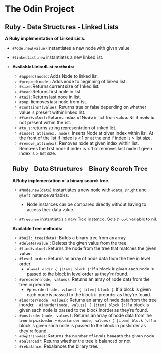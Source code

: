 # The Odin Project

## Ruby - Data Structures - Linked Lists 

**A Ruby implementation of Linked Lists.**

- `#Node.new(value)` instantiates a new node with given value.

- `#LinkedList.new` instantiates a new linked list.

- **Available LinkedList methods:**

  - `#append(node)`: Adds Node to linked list.
  - `#prepend(node)`: Adds node to beginning of linked list.
  - `#size`: Returns current size of linked list.
  - `#head`: Returns first node in list.
  - `#tail`: Returns last node in list.
  - `#pop`: Removes last node from list.
  - `#contains?(value)`: Returns true or false depending on whether value is present within linked list.
  - `#find(value)`: Returns index of Node in list from value. Nil if node is not present within the list.
  - `#to_s`: returns string representation of linked list.
  - `#insert_at(index, node)`: Inserts Node at given index within list. At the front of the list if index is < 1 or at the end if index is > list size.
  - `#remove_at(index)`: Removes node at given index within list. Removes the first node if index is < 1 or removes last node if given index is > list size.

  ## Ruby - Data Structures - Binary Search Tree

  **A Ruby implementation of a binary search tree.**

  - `#Node.new(data)` instantiates a new node with `@data`, `@right` and `@left` instance variables.
    - Node instances can be compared directly without having to access their data value.

  - `#Tree.new` instantiates a new Tree instance. Sets `@root` variable to nil.

  **Available Tree methods:**

    - `#build_tree(data)`: Builds a binary tree from an array.
    - `#delete(value)`: Deletes the given value from the tree.
    - `#find(value)`: Returns the node from the tree that matches the given value.
    - `#level_order`: Returns an array of node data from the tree in level order.
      - `#level_order { |item| block }`: If a block is given each node is passed to the block in level order as they're found.
    - `#preorder(node, values)`: Returns an array of node data from the tree in preorder.
      - `#preorder(node, values) { |item| block }`: If a block is given each node is passed to the block in preorder as they're found.
     - `#inorder(node, values)`: Returns an array of node data from the tree inorder.
      - `#inorder(node, values) { |item| block }`: If a block is given each node is passed to the block inorder as they're found.
     - `#postorder(node, values)`: Returns an array of node data from the tree in postorder.
      - `#postorder(node, values) { |item| block }`: If a block is given each node is passed to the block in postorder as they're found.
    - `#depth(node)`: Returns the number of levels beneath the given node.
    - `#balanced?`: Returns whether the tree is balanced or not.
    - `#rebalance`: Rebalances the binary tree.



